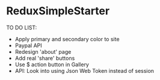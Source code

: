 # ReduxSimpleStarter

TO DO LIST:

* Apply primary and secondary color to site
* Paypal API
* Redesign 'about' page
* Add real 'share' buttons
* Use $ action button in Gallery
* API: Look into using Json Web Token instead of session